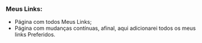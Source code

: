 ### Meus Links:

- Página com todos Meus Links;
- Página com mudanças contínuas, afinal, aqui adicionarei todos os meus links Preferidos.
